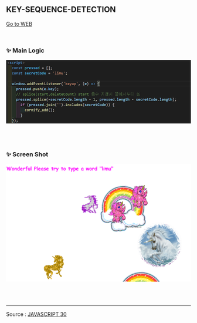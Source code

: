 ## KEY-SEQUENCE-DETECTION

[Go to WEB](https://limunosekai.github.io/key-sequence-detection/)

<br>

### ✨ Main Logic

![1](./img/K-001.png)

<br>

<br>

### ✨ Screen Shot

![2](./img/K-002.png)

<br>

<br>

---

Source : [JAVASCRIPT 30](https://javascript30.com/)